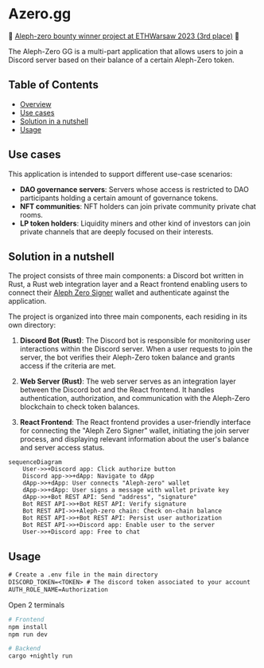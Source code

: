 # Azero.gg

🎉 [Aleph-zero bounty winner project at ETHWarsaw 2023 (3rd place)](https://devpost.com/software/azero-gg) 🎉

The Aleph-Zero GG is a multi-part application that allows users to join a Discord server based on their balance of a certain Aleph-Zero token.




## Table of Contents

- [Overview](#overview)
- [Use cases](#use-cases)
- [Solution in a nutshell](#solution-in-a-nutshell)
- [Usage](#usage)

## Use cases

This application is intended to support different use-case scenarios:

- **DAO governance servers**: Servers whose access is restricted to DAO participants holding a certain amount of governance tokens.
- **NFT communities**: NFT holders can join private community private chat rooms.
- **LP token holders**: Liquidity miners and other kind of investors can join private channels that are deeply focused on their interests.

## Solution in a nutshell

The project consists of three main components: a Discord bot written in Rust, a Rust web integration layer and a React frontend enabling users to connect their [Aleph Zero Signer](https://alephzero.org/signer) wallet and authenticate against the application.

The project is organized into three main components, each residing in its own directory:

1. **Discord Bot (Rust)**: The Discord bot is responsible for monitoring user interactions within the Discord server. When a user requests to join the server, the bot verifies their Aleph-Zero token balance and grants access if the criteria are met.

2. **Web Server (Rust)**: The web server serves as an integration layer between the Discord bot and the React frontend. It handles authentication, authorization, and communication with the Aleph-Zero blockchain to check token balances.

3. **React Frontend**: The React frontend provides a user-friendly interface for connecting the "Aleph Zero Signer" wallet, initiating the join server process, and displaying relevant information about the user's balance and server access status.

```mermaid
sequenceDiagram
    User->>+Discord app: Click authorize button
    Discord app->>+dApp: Navigate to dApp
    dApp->>+dApp: User connects "Aleph-zero" wallet
    dApp->>+dApp: User signs a message with wallet private key
    dApp->>+Bot REST API: Send "address", "signature"
    Bot REST API->>+Bot REST API: Verify signature
    Bot REST API->>+Aleph-zero chain: Check on-chain balance
    Bot REST API->>+Bot REST API: Persist user authorization
    Bot REST API->>+Discord app: Enable user to the server
    User->>+Discord app: Free to chat
```

## Usage

```txt
# Create a .env file in the main directory
DISCORD_TOKEN=<TOKEN> # The discord token associated to your account
AUTH_ROLE_NAME=Authorization
```

Open 2 terminals
```bash
# Frontend
npm install
npm run dev
```

```bash
# Backend
cargo +nightly run
```
